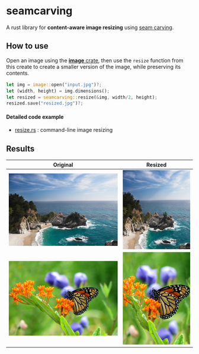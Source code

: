 # seamcarving

A rust library for
**content-aware image resizing** using [seam carving](https://en.wikipedia.org/wiki/Seam_carving).

## How to use

Open an image using the [**image** crate](https://crates.io/crates/image),
then use the `resize` function from this create to create a smaller version
of the image, while preserving its contents.

```rust
let img = image::open("input.jpg")?;
let (width, height) = img.dimensions();
let resized = seamcarving::resize(&img, width/2, height);
resized.save("resized.jpg")?;
```

#### Detailed code example
 - [resize.rs](./examples/resize.rs) : command-line image resizing
 
## Results

Original | Resized
--- | ---
![waterfall original](./examples/waterfall.png) | ![waterfall resized with liquid rescaling](./examples/waterfall_resized.png) 
![butterfly original](./examples/butterfly.png) | ![butterfly resized with liquid rescaling](./examples/butterfly_resized.png) 